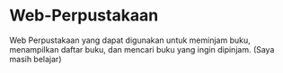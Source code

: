 # Web-Perpustakaan
Web Perpustakaan yang dapat digunakan untuk meminjam buku,  menampilkan daftar buku, dan mencari buku yang ingin dipinjam. (Saya masih belajar)
